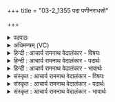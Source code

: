 +++
title = "03-2_1355 पदा पणीनराधसो"

+++
<details><summary>पदपाठः</summary>

पदा꣢। प꣣णी꣢न्। अ꣣राध꣡सः꣢। अ꣣। राध꣡सः꣢। नि। बा꣣धस्व। महा꣢न्। अ꣣सि। न꣢। हि। त्वा꣣। कः꣢। च꣣। न꣢। प्र꣡ति꣢꣯। १३५५।
</details>

<details><summary>अधिमन्त्रम् (VC)</summary>

- इन्द्रः
- प्रगाथः काण्वः
- गायत्री
- षड्जः
</details>

<details><summary>हिन्दी : आचार्य रामनाथ वेदालंकार - विषयः</summary>

आगे फिर जीवात्मा को उद्बोधन है।
</details>

<details><summary>हिन्दी : आचार्य रामनाथ वेदालंकार - पदार्थः</summary>

पदार्थान्वय -  हे इन्द्र जीवात्मन् ! तू (अराधसः) दूसरों के कार्यों को सिद्ध न करनेवाले (पणीन्) स्वार्थभावों को (पदा) जैसे पैर की ठोकर मार कर किसी को दूर फेंक देते हैं, वैसे (नि बाधस्व) दूर फेंक दे, तू (महान्) महान् (असि) है, (त्वा) तुझे (कश्च न) कोई भी (प्रति नहि) प्रतिरुद्ध नहीं कर सकता है, अर्थात् तेरे मार्ग में रुकावट नहीं डाल सकता है ॥२॥ यहाँ ‘पदा’ में लुप्तोपमालङ्कार है ॥२॥
</details>

<details><summary>हिन्दी : आचार्य रामनाथ वेदालंकार - भावार्थः</summary>

भावार्थ -  जैसे कोई पैर की ठोकर मार कर मार्ग की रुकावट को दूर फेंक देता है,वैसे ही जीवात्मा को चाहिए कि विघ्नरूप आन्तरिक शत्रुओं को दूर कर दे ॥२॥
</details>

<details><summary>संस्कृत : आचार्य रामनाथ वेदालंकार - विषयः</summary>

अथ पुनर्जीवात्मानमुद्बोधयति।
</details>

<details><summary>संस्कृत : आचार्य रामनाथ वेदालंकार - पदार्थः</summary>

पदार्थान्वय -  हे इन्द्र जीवात्मन् ! त्वम् (अराधसः) परकार्याऽसाधकान् (पणीन्) स्वार्थभावान् (पदा) पादाघातेन इव (नि बाधस्व) दूरं प्रक्षिप, त्वम् (महान्) महिमोपेतः (असि) विद्यसे। (त्वा) त्वाम् (कश्चन) कोऽपि (प्रति नहि) प्रतिरोद्धुं न शक्नोति ॥२॥ अत्र पदा पादेन इव इति लुप्तोपमालङ्कारः ॥२॥
</details>

<details><summary>संस्कृत : आचार्य रामनाथ वेदालंकार - भावार्थः</summary>

भावार्थ -  यथा कश्चित् पादाघातेन मार्गप्रतिबन्धकमपसारयति तथैव जीवात्मना विघ्नभूता आभ्यन्तराः शत्रवोऽपनेयाः ॥२॥
</details>